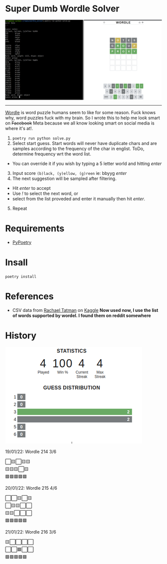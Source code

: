 # Super Dumb Wordle Solver

![screenshot](screenshot.png)

---

[Wordle](https://www.powerlanguage.co.uk/wordle/) is word puzzle humans seem to like for some reason. Fuck knows why, word puzzles fuck with my brain. So I wrote this to help me look smart on ~~Facebook~~ Meta because we all know looking smart on social media is where it's at!.

1. `poetry run python solve.py`
2. Select start guess. Start words will never have duplicate chars and are samples according to the frequency of the char in englist. ToDo, determine frequency wrt the word list.
  - You can override it if you wish by typing a 5 letter world and hitting *enter*
3. Input score `(b)lack, (y)ellow, (g)reen` ie: bbyyg *enter*
4. The next suggestion will be sampled after filtering.
  - Hit *enter* to accept
  - Use *!* to select the next word, or
  - select from the list proveded and enter it manually then hit *enter*.
5. Repeat

# Requirements

- [PyPoetry](https://python-poetry.org/)

# Insall

`poetry install`

# References

- CSV data from [Rachael Tatman](https://www.kaggle.com/rtatman) on [Kaggle](https://www.kaggle.com/rtatman/english-word-frequency)  **Now used now, I use the list of words supported by wordel. I found them on reddit somewhere**

# History

![stats](stats.png)

19/01/22: Wordle 214 3/6

⬜🟨⬜🟨🟨<br/>
🟨🟨🟨⬜🟨<br/>
🟩🟩🟩🟩🟩<br/>

20/01/22: Wordle 215 4/6

⬜⬜🟨⬜🟨<br/>
⬜🟨🟨⬜⬜<br/>
🟨🟨⬜⬜⬜<br/>
🟩🟩🟩🟩🟩<br/>

21/01/22: Wordle 216 3/6

🟨⬜⬜⬜⬜<br/>
⬜⬜🟩⬜⬜<br/>
🟩🟩🟩🟩🟩<br/>
